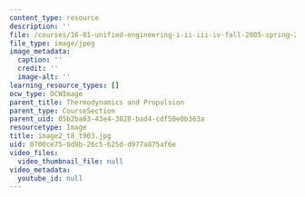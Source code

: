 ```yaml
---
content_type: resource
description: ''
file: /courses/16-01-unified-engineering-i-ii-iii-iv-fall-2005-spring-2006/0700ce750d9b26c5625dd977a875af6e_image2_t8_t903.jpg
file_type: image/jpeg
image_metadata:
  caption: ''
  credit: ''
  image-alt: ''
learning_resource_types: []
ocw_type: OCWImage
parent_title: Thermodynamics and Propulsion
parent_type: CourseSection
parent_uid: 05b2ba63-43e4-3028-bad4-cdf50e0b363a
resourcetype: Image
title: image2_t8_t903.jpg
uid: 0700ce75-0d9b-26c5-625d-d977a875af6e
video_files:
  video_thumbnail_file: null
video_metadata:
  youtube_id: null
---
```


